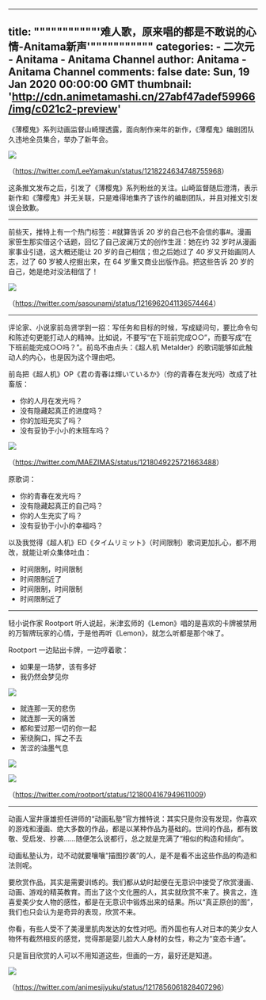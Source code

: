 
---
title: """""""""""'难人歌，原来唱的都是不敢说的心情-Anitama新声'"""""""""""
categories: 
    - 二次元
    - Anitama - Anitama Channel
author: Anitama - Anitama Channel
comments: false
date: Sun, 19 Jan 2020 00:00:00 GMT
thumbnail: 'http://cdn.animetamashi.cn/27abf47adef59966/img/c021c2-preview'
---

<div>   
<p>《薄樱鬼》系列动画监督山崎理透露，面向制作来年的新作，《薄樱鬼》编剧团队久违地全员集合，举办了新年会。</p>
<p><img data-src="http://cdn.animetamashi.cn/27abf47adef59966/img/c021c2-preview" alt=" " src="http://cdn.animetamashi.cn/27abf47adef59966/img/c021c2-preview" referrerpolicy="no-referrer"></p>
<p>（<a href="https://twitter.com/LeeYamakun/status/1218224634748755968" title="https://twitter.com/LeeYamakun/status/1218224634748755968">https://twitter.com/LeeYamakun/status/1218224634748755968</a>）</p>
<p>这条推文发布之后，引发了《薄樱鬼》系列粉丝的关注。山崎监督随后澄清，表示新作和《薄樱鬼》并无关联，只是难得地集齐了该作的编剧团队，并且对推文引发误会致歉。</p>
<hr>
<p>前些天，推特上有一个热门标签：#就算告诉 20 岁的自己也不会信的事#。漫画家笹生那实借这个话题，回忆了自己波澜万丈的创作生涯：她在约 32 岁时从漫画家事业引退，这大概还能让 20 岁的自己相信；但之后她过了 40 岁又开始画同人志，过了 60 岁被人挖掘出来，在 64 岁重又商业出版作品。把这些告诉 20 岁的自己，她是绝对没法相信了！</p>
<p><img data-src="http://cdn.animetamashi.cn/27abf47adef59966/img/b653c1-preview" alt=" " src="http://cdn.animetamashi.cn/27abf47adef59966/img/b653c1-preview" referrerpolicy="no-referrer"></p>
<p>（<a href="https://twitter.com/sasounami/status/1216962041136574464" title="https://twitter.com/sasounami/status/1216962041136574464">https://twitter.com/sasounami/status/1216962041136574464</a>）</p>
<hr>
<p>评论家、小说家前岛贤学到一招：写任务和目标的时候，写成疑问句，要比命令句和陈述句更能打动人的精神。比如说，不要写“在下班前完成○○”，而要写成“在下班前能完成○○吗？”。前岛不由点头：《超人机 Metalder》的歌词能够如此触动人的内心，也是因为这个理由吧。</p>
<p>前岛把《超人机》OP《君の青春は輝いているか》（你的青春在发光吗）改成了社畜版：</p>
<ul>
  <li>你的人月在发光吗？</li>
  <li>没有隐藏起真正的进度吗？</li>
  <li>你的加班充实了吗？</li>
  <li>没有妥协于小小的末班车吗？</li>
</ul>
<p><img data-src="http://cdn.animetamashi.cn/27abf47adef59966/img/15a85c-preview" alt=" " src="http://cdn.animetamashi.cn/27abf47adef59966/img/15a85c-preview" referrerpolicy="no-referrer"></p>
<p>（<a href="https://twitter.com/MAEZIMAS/status/1218049225721663488" title="https://twitter.com/MAEZIMAS/status/1218049225721663488">https://twitter.com/MAEZIMAS/status/1218049225721663488</a>）</p>
<p>原歌词：</p>
<ul>
  <li>你的青春在发光吗？</li>
  <li>没有隐藏起真正的自己吗？</li>
  <li>你的人生充实了吗？</li>
  <li>没有妥协于小小的幸福吗？</li>
</ul>
<p>以及我觉得《超人机》ED《タイムリミット》（时间限制）歌词更加扎心，都不用改，就能让听众集体吐血：</p>
<ul>
  <li>时间限制，时间限制</li>
  <li>时间限制近了</li>
  <li>时间限制，时间限制</li>
  <li>时间限制近了</li>
</ul>
<hr>
<p>轻小说作家 Rootport 听人说起，米津玄师的《Lemon》唱的是喜欢的卡牌被禁用的万智牌玩家的心情，于是他再听《Lemon》，就怎么听都是那个味了。</p>
<p>Rootport 一边贴出卡牌，一边哼着歌：</p>
<ul>
  <li>如果是一场梦，该有多好</li>
  <li>我仍然会梦见你</li>
</ul>
<p><img data-src="http://cdn.animetamashi.cn/27abf47adef59966/img/44075c-preview" alt=" " src="http://cdn.animetamashi.cn/27abf47adef59966/img/44075c-preview" referrerpolicy="no-referrer"></p>
<ul>
  <li>就连那一天的悲伤</li>
  <li>就连那一天的痛苦</li>
  <li>都和爱过那一切的你一起</li>
  <li>萦绕胸口，挥之不去</li>
  <li>苦涩的油墨气息</li>
</ul>
<p><img data-src="http://cdn.animetamashi.cn/27abf47adef59966/img/0af602-preview" alt=" " src="http://cdn.animetamashi.cn/27abf47adef59966/img/0af602-preview" referrerpolicy="no-referrer"></p>
<p><img data-src="http://cdn.animetamashi.cn/27abf47adef59966/img/f4da74-preview" alt=" " src="http://cdn.animetamashi.cn/27abf47adef59966/img/f4da74-preview" referrerpolicy="no-referrer"></p>
<p>（<a href="https://twitter.com/rootport/status/1218004167949611009" title="https://twitter.com/rootport/status/1218004167949611009">https://twitter.com/rootport/status/1218004167949611009</a>）</p>
<hr>
<p>动画人室井康雄担任讲师的“动画私塾”官方推特说：其实只是你没有发现，你喜欢的游戏和漫画、绝大多数的作品，都是以某种作品为基础的。世间的作品，都有致敬、受启发、抄袭……随便怎么说都行，总之就是充满了“相似的构造和倾向”。</p>
<p>动画私塾认为，动不动就要嚷嚷“描图抄袭”的人，是不是看不出这些作品的构造和法则呢。</p>
<p>要欣赏作品，其实是需要训练的。我们都从幼时起便在无意识中接受了欣赏漫画、动画、游戏的精英教育。而出了这个文化圈的人，其实就欣赏不来了。换言之，连喜爱美少女人物的感性，都是在无意识中锻炼出来的结果。所以“真正原创的图”，我们也只会认为是奇异的表现，欣赏不来。</p>
<p>你看，有些人受不了美漫里肌肉发达的女性对吧。而外国也有人对日本的美少女人物怀有截然相反的感觉，觉得那是婴儿脸大人身材的女性，称之为“变态卡通”。</p>
<p>只是盲目欣赏的人可以不用知道这些，但画的一方，最好还是知道。</p>
<p><img data-src="http://cdn.animetamashi.cn/27abf47adef59966/img/e0c619-preview" alt=" " src="http://cdn.animetamashi.cn/27abf47adef59966/img/e0c619-preview" referrerpolicy="no-referrer"></p>
<p>（<a href="https://twitter.com/animesijyuku/status/1217856061828407296" title="https://twitter.com/animesijyuku/status/1217856061828407296">https://twitter.com/animesijyuku/status/1217856061828407296</a>）</p>  
</div>
            